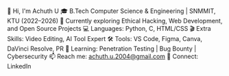 👋 Hi, I'm Achuth U
🎓 B.Tech Computer Science & Engineering | SNMMIT, KTU (2022–2026)
🔧 Currently exploring Ethical Hacking, Web Development, and Open Source Projects
💻 Languages: Python, C, HTML/CSS
🎬 Extra Skills: Video Editing, AI Tool Expert
🛠️ Tools: VS Code, Figma, Canva, DaVinci Resolve, PR
🌱 Learning: Penetration Testing | Bug Bounty | Cybersecurity
📫 Reach me: achuth.u.2004@gmail.com
🔗 Connect: LinkedIn

